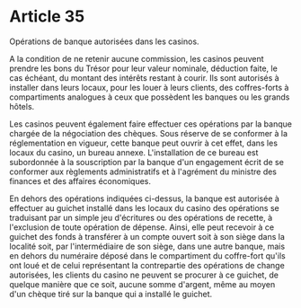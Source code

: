 # Article 35

Opérations de banque autorisées dans les casinos.

A la condition de ne retenir aucune commission, les casinos peuvent prendre les bons du Trésor pour leur valeur nominale, déduction faite, le cas échéant, du montant des intérêts restant à courir. Ils sont autorisés à installer dans leurs locaux, pour les louer à leurs clients, des coffres-forts à compartiments analogues à ceux que possèdent les banques ou les grands hôtels.

Les casinos peuvent également faire effectuer ces opérations par la banque chargée de la négociation des chèques. Sous réserve de se conformer à la réglementation en vigueur, cette banque peut ouvrir à cet effet, dans les locaux du casino, un bureau annexe. L'installation de ce bureau est subordonnée à la souscription par la banque d'un engagement écrit de se conformer aux règlements administratifs et à l'agrément du ministre des finances et des affaires économiques.

En dehors des opérations indiquées ci-dessus, la banque est autorisée à effectuer au guichet installé dans les locaux du casino des opérations se traduisant par un simple jeu d'écritures ou des opérations de recette, à l'exclusion de toute opération de dépense. Ainsi, elle peut recevoir à ce guichet des fonds à transférer à un compte ouvert soit à son siège dans la localité soit, par l'intermédiaire de son siège, dans une autre banque, mais en dehors du numéraire déposé dans le compartiment du coffre-fort qu'ils ont loué et de celui représentant la contrepartie des opérations de change autorisées, les clients du casino ne peuvent se procurer à ce guichet, de quelque manière que ce soit, aucune somme d'argent, même au moyen d'un chèque tiré sur la banque qui a installé le guichet.
